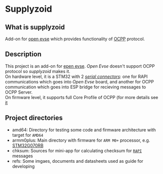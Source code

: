 # Supplyzoid

## What is supplyzoid

Add-on for [open evse](https://github.com/lincomatic/open_evse) which provides functionality of [OCPP](https://www.openchargealliance.org/) protocol.

## Description

This project is an add-on for [epen evse](). _Open Evse_ doesn't support OCPP protocol so _supplyzoid_ makes it.</br>
On hardware level, it is a STM32 with 2 [_serial connectors_](https://en.wikipedia.org/wiki/Universal_asynchronous_receiver-transmitter): one for RAPI communications which goes into _Open Evse_ board,
and  another for OCPP communication which goes into ESP bridge for recieving messages to OCPP Server.</br>
On firmware level, it supports full Core Profile of OCPP (for more details see [it](armm0plus/README.md)

## Project directories

 - amd64: Directory for testing some code and firmware architecture with target for `AMD64`
 - armm0plus: Main directory with firmware for `ARM M0+` processor, e.g. [STM32G070RB](https://www.st.com/en/microcontrollers-microprocessors/stm32g070rb.html)
 - chksum: Sources for mini-app for calculating checksum for [`RAPI`](https://github.com/lincomatic/open_evse/blob/development/firmware/open_evse/rapi_proc.h) messages
 - refs: Some imgaes, documents and datasheets used as guide for developing

